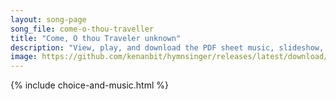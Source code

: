 ```yaml
---
layout: song-page
song_file: come-o-thou-traveller
title: "Come, O thou Traveler unknown"
description: "View, play, and download the PDF sheet music, slideshow, and audio. Lyrics: Come, O thou Traveler unknown, whom still, I hold, but cannot see! My company before is gone, and I am left alone with thee. With thee all night I mea... english theist 1part accompanied"
image: https://github.com/kenanbit/hymnsinger/releases/latest/download/come-o-thou-traveller-trad.png
---
```


{% include choice-and-music.html %}